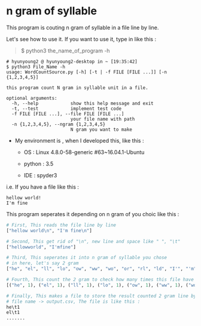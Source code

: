 # n gram of syllable

 This program is couting n gram of syllable in a file line by line.
 
 Let's see how to use it. If you want to use it, type in like this :
 
 > $ python3 the_name_of_program -h
 
```shell
# hyunyoung2 @ hyunyoung2-desktop in ~ [19:35:42] 
$ python3 File_Name -h
usage: WordCountSource.py [-h] [-t | -f FILE [FILE ...]] [-n {1,2,3,4,5}]

this program count N gram in syllable unit in a file.

optional arguments:
  -h, --help            show this help message and exit
  -t, --test            implement test code
  -f FILE [FILE ...], --file FILE [FILE ...]
                        your file name with path
  -n {1,2,3,4,5}, --ngram {1,2,3,4,5}
                        N gram you want to make
```
 
 - My environment is , when I developed this, like this :

    - OS : Linux 4.8.0-58-generic #63~16.04.1-Ubuntu 
 
    - python : 3.5
 
    - IDE : spyder3
 
 i.e. If you have a file like this :
 
```
hellow world!
I'm fine 
```
 
 This program seperates it depending on n gram of you choic like this :
 
```python
# First, This reads the file line by line 
["hellow world\n", "I'm fine\n"]

# Second, This get rid of "\n", new line and space like " ", "\t"
["hellowworld", "I'mfine"]

# Third, This seperates it into n gram of syllable you chose
# in here, let's say 2 gram
["he", "el", "ll", "lo", "ow", "ww", "wo", "or", "rl", "ld", "I'", "'m", "mf", "fi", "in", "ne"]

# Fourth, This count the 2 gram to check how many times this file have each of 2 gram.
[("he", 1), ("el", 1), ("ll", 1), ("lo", 1), ("ow", 1), ("ww", 1), ("wo", 1), ("or", 1), ("rl", 1), ("ld", 1), ("I'", ),  ("'m", 1), ("mf", 1), ("fi", 1), ("in", 1), ("ne", 1)]

# Finally, This makes a file to store the result counted 2 gram line by line as cvs file. 
# file name -> output.csv, The file is like this :
he\t1
el\t1
.......
```
